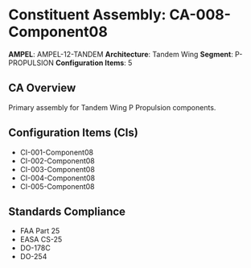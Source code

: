 # Constituent Assembly: CA-008-Component08

**AMPEL**: AMPEL-12-TANDEM
**Architecture**: Tandem Wing
**Segment**: P-PROPULSION
**Configuration Items**: 5

## CA Overview
Primary assembly for Tandem Wing P Propulsion components.

## Configuration Items (CIs)
- CI-001-Component08
- CI-002-Component08
- CI-003-Component08
- CI-004-Component08
- CI-005-Component08

## Standards Compliance
- FAA Part 25
- EASA CS-25
- DO-178C
- DO-254

